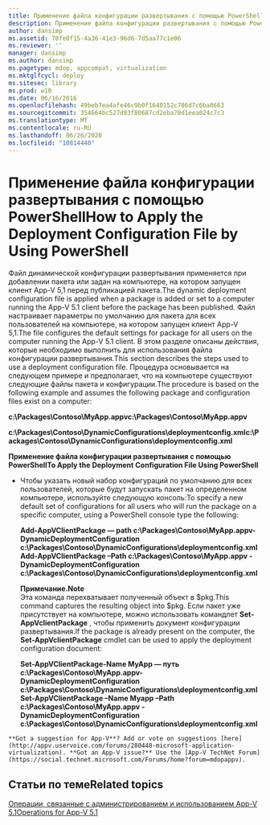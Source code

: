 ```yaml
---
title: Применение файла конфигурации развертывания с помощью PowerShell
description: Применение файла конфигурации развертывания с помощью PowerShell
author: dansimp
ms.assetid: 78fe0f15-4a36-41e3-96d6-7d5aa77c1e06
ms.reviewer: ''
manager: dansimp
ms.author: dansimp
ms.pagetype: mdop, appcompat, virtualization
ms.mktglfcycl: deploy
ms.sitesec: library
ms.prod: w10
ms.date: 06/16/2016
ms.openlocfilehash: 49beb7ea4afe46c9b0f1640152c786d7c6ba8663
ms.sourcegitcommit: 354664bc527d93f80687cd2eba70d1eea024c7c3
ms.translationtype: MT
ms.contentlocale: ru-RU
ms.lasthandoff: 06/26/2020
ms.locfileid: "10814440"
---
```

# <span data-ttu-id="93990-103">Применение файла конфигурации развертывания с помощью PowerShell</span><span class="sxs-lookup"><span data-stu-id="93990-103">How to Apply the Deployment Configuration File by Using PowerShell</span></span>


<span data-ttu-id="93990-104">Файл динамической конфигурации развертывания применяется при добавлении пакета или задан на компьютере, на котором запущен клиент App-V 5,1 перед публикацией пакета.</span><span class="sxs-lookup"><span data-stu-id="93990-104">The dynamic deployment configuration file is applied when a package is added or set to a computer running the App-V 5.1 client before the package has been published.</span></span> <span data-ttu-id="93990-105">Файл настраивает параметры по умолчанию для пакета для всех пользователей на компьютере, на котором запущен клиент App-V 5,1.</span><span class="sxs-lookup"><span data-stu-id="93990-105">The file configures the default settings for package for all users on the computer running the App-V 5.1 client.</span></span> <span data-ttu-id="93990-106">В этом разделе описаны действия, которые необходимо выполнить для использования файла конфигурации развертывания.</span><span class="sxs-lookup"><span data-stu-id="93990-106">This section describes the steps used to use a deployment configuration file.</span></span> <span data-ttu-id="93990-107">Процедура основывается на следующем примере и предполагает, что на компьютере существуют следующие файлы пакета и конфигурации.</span><span class="sxs-lookup"><span data-stu-id="93990-107">The procedure is based on the following example and assumes the following package and configuration files exist on a computer:</span></span>

**<span data-ttu-id="93990-108">c:\\Packages\\Contoso\\MyApp.appv</span><span class="sxs-lookup"><span data-stu-id="93990-108">c:\\Packages\\Contoso\\MyApp.appv</span></span>**

**<span data-ttu-id="93990-109">c:\\Packages\\Contoso\\DynamicConfigurations\\deploymentconfig.xml</span><span class="sxs-lookup"><span data-stu-id="93990-109">c:\\Packages\\Contoso\\DynamicConfigurations\\deploymentconfig.xml</span></span>**

**<span data-ttu-id="93990-110">Применение файла конфигурации развертывания с помощью PowerShell</span><span class="sxs-lookup"><span data-stu-id="93990-110">To Apply the Deployment Configuration File Using PowerShell</span></span>**

-   <span data-ttu-id="93990-111">Чтобы указать новый набор конфигураций по умолчанию для всех пользователей, которые будут запускать пакет на определенном компьютере, используйте следующую консоль:</span><span class="sxs-lookup"><span data-stu-id="93990-111">To specify a new default set of configurations for all users who will run the package on a specific computer, using a PowerShell console type the following:</span></span>

    **<span data-ttu-id="93990-112">Add-AppVClientPackage — path c:\\Packages\\Contoso\\MyApp.appv-DynamicDeploymentConfiguration c:\\Packages\\Contoso\\DynamicConfigurations\\deploymentconfig.xml</span><span class="sxs-lookup"><span data-stu-id="93990-112">Add-AppVClientPackage –Path c:\\Packages\\Contoso\\MyApp.appv -DynamicDeploymentConfiguration c:\\Packages\\Contoso\\DynamicConfigurations\\deploymentconfig.xml</span></span>**

    **<span data-ttu-id="93990-113">Примечание.</span><span class="sxs-lookup"><span data-stu-id="93990-113">Note</span></span>**  
    <span data-ttu-id="93990-114">Эта команда перехватывает полученный объект в $pkg.</span><span class="sxs-lookup"><span data-stu-id="93990-114">This command captures the resulting object into $pkg.</span></span> <span data-ttu-id="93990-115">Если пакет уже присутствует на компьютере, можно использовать командлет **Set-AppVclientPackage** , чтобы применить документ конфигурации развертывания.</span><span class="sxs-lookup"><span data-stu-id="93990-115">If the package is already present on the computer, the **Set-AppVclientPackage** cmdlet can be used to apply the deployment configuration document:</span></span>

    **<span data-ttu-id="93990-116">Set-AppVClientPackage-Name MyApp — путь c:\\Packages\\Contoso\\MyApp.appv-DynamicDeploymentConfiguration c:\\Packages\\Contoso\\DynamicConfigurations\\deploymentconfig.xml</span><span class="sxs-lookup"><span data-stu-id="93990-116">Set-AppVClientPackage –Name Myapp –Path c:\\Packages\\Contoso\\MyApp.appv -DynamicDeploymentConfiguration c:\\Packages\\Contoso\\DynamicConfigurations\\deploymentconfig.xml</span></span>**



~~~
**Got a suggestion for App-V**? Add or vote on suggestions [here](http://appv.uservoice.com/forums/280448-microsoft-application-virtualization). **Got an App-V issue?** Use the [App-V TechNet Forum](https://social.technet.microsoft.com/Forums/home?forum=mdopappv).
~~~

## <span data-ttu-id="93990-117">Статьи по теме</span><span class="sxs-lookup"><span data-stu-id="93990-117">Related topics</span></span>


[<span data-ttu-id="93990-118">Операции, связанные с администрированием и использованием App-V 5.1</span><span class="sxs-lookup"><span data-stu-id="93990-118">Operations for App-V 5.1</span></span>](operations-for-app-v-51.md)









